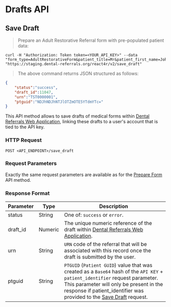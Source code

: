 # Drafts API

## Save Draft

> Prepare an Adult Restorative Referral form with pre-populated patient data:

```shell
curl -H "Authorization: Token token=<YOUR_API_KEY>" --data "form_type=AdultRestorativeForm&patient_title=Mr&patient_first_name=John&patient_last_name=Doe&patient_identifier=1&patient_dob=10/10/2010" "https://staging.dental-referrals.org/react4r/v2/save_draft"
```

> The above command returns JSON structured as follows:

```json
{
    "status":"success",
    "draft_id":11047,
    "urn":"TST0000001",
    "ptguid":"NDJhNDJhNTJlOTZmOTE5YTdmYTc="
}
```

This API method allows to save drafts of medical forms within <a href="https://app.dental-referrals.org" target="_blank">Dental Referrals Web Application</a>, linking these drafts to a user's account that is tied to the API key.

### HTTP Request

`POST <API_ENDPOINT>/save_draft`

### Request Parameters

Exactly the same request parameters are available as for the [Prepare Form](#prepare-form) API method.

### Response Format

Parameter | Type | Description
--------- | ---- | ------------
status | String | One of: `success` or `error`.
draft_id | Numeric | The unique numeric reference of the draft within <a href="https://app.dental-referrals.org" target="_blank">Dental Referrals Web Application</a>.
urn | String | `URN` code of the referral that will be associated with this record once the draft is submitted by the user.
ptguid | String | `PTGUID` (`Patient GUID`) value that was created as a `Base64` hash of the `API KEY` + `patient_identifier` request parameter. This parameter will only be present in the response if patient_identifier was provided to the [Save Draft](#save-draft) request.